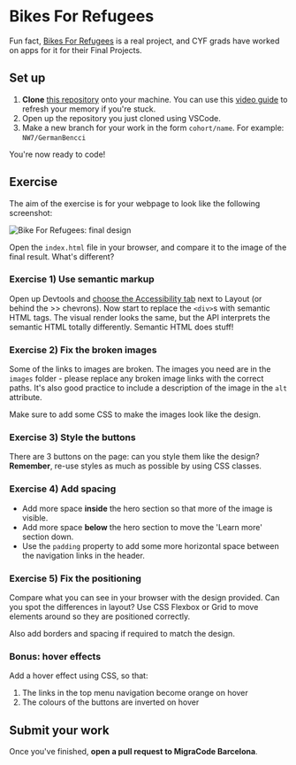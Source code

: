 # Bikes For Refugees

Fun fact, [Bikes For Refugees](https://www.bikesforrefugees.scot/) is a real project, and CYF grads have worked on apps for it for their Final Projects.

## Set up

1. **Clone** [this repository](https://github.com/Migracode-Barcelona/bikes-for-refugees.git) onto your machine. You can use this [video guide](https://www.youtube.com/watch?v=ILJ4dfOL7zs) to refresh your memory if you're stuck.
1. Open up the repository you just cloned using VSCode.
1. Make a new branch for your work in the form `cohort/name`. For example: `NW7/GermanBencci`

You're now ready to code!

## Exercise

The aim of the exercise is for your webpage to look like the following screenshot:

![Bike For Refugees: final design](https://github.com/Migracode-Barcelona/bikes-for-refugees/blob/main/bikes-for-refugees_final-design.png)

Open the `index.html` file in your browser, and compare it to the image of the final result. What's different?

### Exercise 1) Use semantic markup

Open up Devtools and [choose the Accessibility tab](https://stackoverflow.com/questions/58988357/accessing-the-accessibility-tree-of-a-website) next to Layout (or behind the >> chevrons). Now start to replace the `<div>`s with semantic HTML tags. The visual render looks the same, but the API interprets the semantic HTML totally differently. Semantic HTML does stuff!

### Exercise 2) Fix the broken images

Some of the links to images are broken. The images you need are in the `images` folder - please replace any broken image links with the correct paths. 
It's also good practice to include a description of the image in the `alt` attribute. 

Make sure to add some CSS to make the images look like the design.

### Exercise 3) Style the buttons

There are 3 buttons on the page: can you style them like the design?
**Remember**, re-use styles as much as possible by using CSS classes.

### Exercise 4) Add spacing

- Add more space **inside** the hero section so that more of the image is visible. 
- Add more space **below** the hero section to move the 'Learn more' section down.
- Use the `padding` property to add some more horizontal space between the navigation links in the header.

### Exercise 5) Fix the positioning

Compare what you can see in your browser with the design provided. Can you spot the differences in layout? Use CSS Flexbox or Grid to move elements around so they are positioned correctly.

Also add borders and spacing if required to match the design. 

### Bonus: hover effects

Add a hover effect using CSS, so that:
  1) The links in the top menu navigation become orange on hover
  2) The colours of the buttons are inverted on hover

## Submit your work

Once you've finished, **open a pull request to MigraCode Barcelona**.


